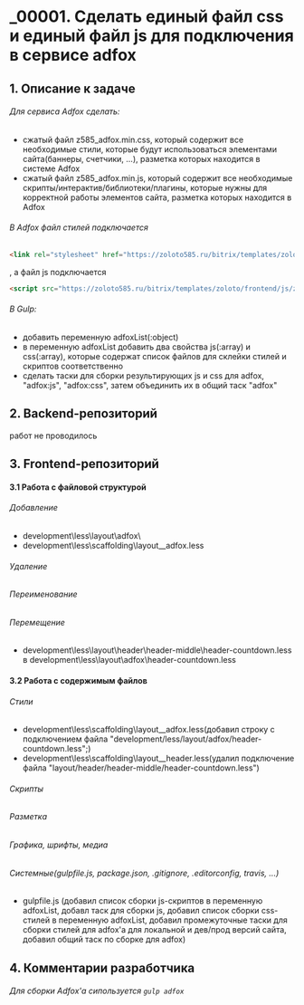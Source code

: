 # _00001. Сделать единый файл css и единый файл js для подключения в сервисе adfox

## 1. Описание к задаче

###### Для сервиса Adfox сделать:

 - сжатый файл z585_adfox.min.css, который содержит все необходимые стили, которые будут использоваться элементами сайта(баннеры, счетчики, ...), разметка которых находится в системе Adfox
 - сжатый файл z585_adfox.min.js, который содержит все необходимые скрипты/интерактив/библиотеки/плагины, которые нужны для корректной работы элементов сайта, разметка которых находится в Adfox

###### В Adfox файл стилей подключается

```html
<link rel="stylesheet" href="https://zoloto585.ru/bitrix/templates/zoloto/frontend/css/z585_adfox.min.css" type="text/css">
```

, а файл js подключается

```html
<script src="https://zoloto585.ru/bitrix/templates/zoloto/frontend/js/z585_adfox.min.js"></script>
```


###### В Gulp:
 - добавить переменную adfoxList(:object)
 - в переменную adfoxList добавить два свойства js(:array) и css(:array), которые содержат список файлов для склейки стилей и скриптов соответственно
 - сделать таски для сборки результирующих js и css для adfox, "adfox:js", "adfox:css", затем объединить их в общий таск "adfox"




## 2. Backend-репозиторий
работ не проводилось

## 3. Frontend-репозиторий

#### 3.1 Работа с файловой структурой
###### Добавление
 - development\less\layout\adfox\
 - development\less\scaffolding\layout__adfox.less

###### Удаление

###### Переименование

###### Перемещение
 - development\less\layout\header\header-middle\header-countdown.less  в  development\less\layout\adfox\header-countdown.less

#### 3.2 Работа с содержимым файлов

###### Стили
 - development\less\scaffolding\layout__adfox.less(добавил строку с подключением файла "development/less/layout/adfox/header-countdown.less";)
 - development\less\scaffolding\layout__header.less(удалил подключение файла "layout/header/header-middle/header-countdown.less")

###### Скрипты
###### Разметка
###### Графика, шрифты, медиа
###### Системные(gulpfile.js, package.json, .gitignore, .editorconfig, travis, ...)
 - gulpfile.js (добавил список сборки js-скриптов в переменную adfoxList, добавл таск для сборки js, добавил список сборки css-стилей в переменную adfoxList, добавил промежуточные таски для сборки стилей для adfox'а для локальной и дев/прод версий сайта, добавил общий таск по сборке для adfox)



## 4. Комментарии разработчика

###### Для сборки Adfox'а сипользуется `gulp adfox`